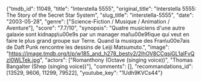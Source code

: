 {"tmdb_id": 11049, "title": "Interstella 5555", "original_title": "Interstella 5555: The 5tory of the 5ecret 5tar 5ystem", "slug_title": "interstella-5555", "date": "2003-05-28", "genre": ["Science-Fiction / Musique / Animation / Aventure"], "score": "7.7/10", "synopsis": "Quatre musiciens d'une autre galaxie sont kidnapp\u00e9s par un manager mal\u00e9fique qui veut en faire le plus grand groupe sur Terre. Quand la musique des Fran\u00e7ais de Daft Punk rencontre les dessins de Leiji Matsumuto.", "image": "https://image.tmdb.org/t/p/w185_and_h278_bestv2/2lhOV8CCqsiGL1aIFvQzI0WLTek.jpg", "actors": ["Romanthony (Octave (singing voice))", "Thomas Bangalter (Shep (singing voice))"], "comments": [], "recommandations_id": [13529, 9606, 11299, 79522], "youtube_key": "1Udh9KVCs44"}